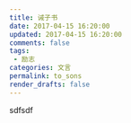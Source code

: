 ```yaml
---
title: 诫子书
date: 2017-04-15 16:20:00
updated: 2017-04-15 16:20:00
comments: false
tags: 
 - 励志
categories: 文言
permalink: to_sons
render_drafts: false
---
```

sdfsdf